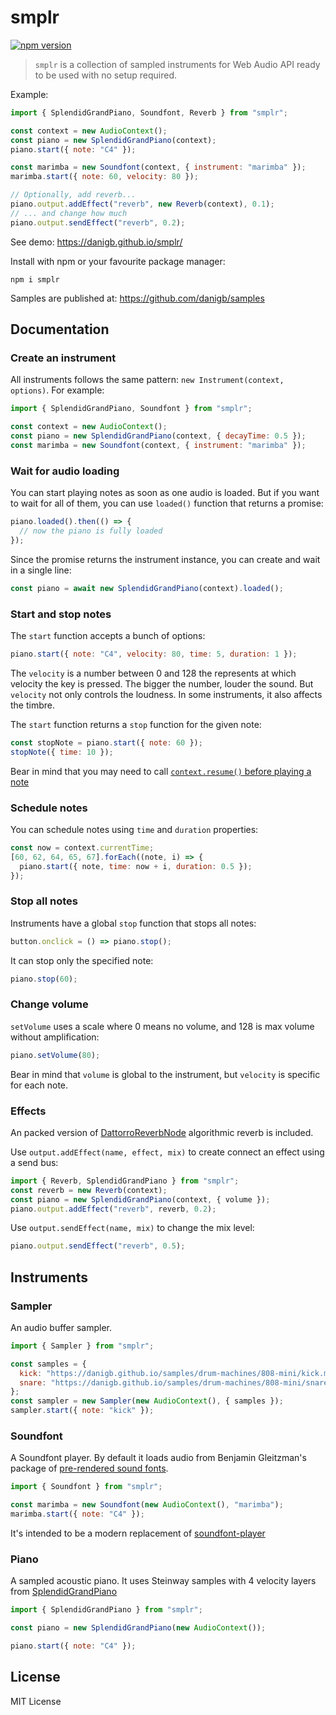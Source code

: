 # smplr

[![npm version](https://img.shields.io/npm/v/smplr)](https://www.npmjs.com/package/smplr)

> `smplr` is a collection of sampled instruments for Web Audio API ready to be used with no setup required.

Example:

```js
import { SplendidGrandPiano, Soundfont, Reverb } from "smplr";

const context = new AudioContext();
const piano = new SplendidGrandPiano(context);
piano.start({ note: "C4" });

const marimba = new Soundfont(context, { instrument: "marimba" });
marimba.start({ note: 60, velocity: 80 });

// Optionally, add reverb...
piano.output.addEffect("reverb", new Reverb(context), 0.1);
// ... and change how much
piano.output.sendEffect("reverb", 0.2);
```

See demo: https://danigb.github.io/smplr/

Install with npm or your favourite package manager:

```
npm i smplr
```

Samples are published at: https://github.com/danigb/samples

## Documentation

### Create an instrument

All instruments follows the same pattern: `new Instrument(context, options)`. For example:

```js
import { SplendidGrandPiano, Soundfont } from "smplr";

const context = new AudioContext();
const piano = new SplendidGrandPiano(context, { decayTime: 0.5 });
const marimba = new Soundfont(context, { instrument: "marimba" });
```

### Wait for audio loading

You can start playing notes as soon as one audio is loaded. But if you want to wait for all of them, you can use `loaded()` function that returns a promise:

```js
piano.loaded().then(() => {
  // now the piano is fully loaded
});
```

Since the promise returns the instrument instance, you can create and wait in a single line:

```js
const piano = await new SplendidGrandPiano(context).loaded();
```

### Start and stop notes

The `start` function accepts a bunch of options:

```js
piano.start({ note: "C4", velocity: 80, time: 5, duration: 1 });
```

The `velocity` is a number between 0 and 128 the represents at which velocity the key is pressed. The bigger the number, louder the sound. But `velocity` not only controls the loudness. In some instruments, it also affects the timbre.

The `start` function returns a `stop` function for the given note:

```js
const stopNote = piano.start({ note: 60 });
stopNote({ time: 10 });
```

Bear in mind that you may need to call [`context.resume()` before playing a note](https://developer.mozilla.org/en-US/docs/Web/API/Web_Audio_API/Best_practices#autoplay_policy)

### Schedule notes

You can schedule notes using `time` and `duration` properties:

```js
const now = context.currentTime;
[60, 62, 64, 65, 67].forEach((note, i) => {
  piano.start({ note, time: now + i, duration: 0.5 });
});
```

### Stop all notes

Instruments have a global `stop` function that stops all notes:

```js
button.onclick = () => piano.stop();
```

It can stop only the specified note:

```js
piano.stop(60);
```

### Change volume

`setVolume` uses a scale where 0 means no volume, and 128 is max volume without amplification:

```js
piano.setVolume(80);
```

Bear in mind that `volume` is global to the instrument, but `velocity` is specific for each note.

### Effects

An packed version of [DattorroReverbNode](https://github.com/khoin/DattorroReverbNode) algorithmic reverb is included.

Use `output.addEffect(name, effect, mix)` to create connect an effect using a send bus:

```js
import { Reverb, SplendidGrandPiano } from "smplr";
const reverb = new Reverb(context);
const piano = new SplendidGrandPiano(context, { volume });
piano.output.addEffect("reverb", reverb, 0.2);
```

Use `output.sendEffect(name, mix)` to change the mix level:

```js
piano.output.sendEffect("reverb", 0.5);
```

## Instruments

### Sampler

An audio buffer sampler.

```js
import { Sampler } from "smplr";

const samples = {
  kick: "https://danigb.github.io/samples/drum-machines/808-mini/kick.m4a",
  snare: "https://danigb.github.io/samples/drum-machines/808-mini/snare-1.m4a",
};
const sampler = new Sampler(new AudioContext(), { samples });
sampler.start({ note: "kick" });
```

### Soundfont

A Soundfont player. By default it loads audio from Benjamin Gleitzman's package of
[pre-rendered sound fonts](https://github.com/gleitz/midi-js-soundfonts).

```js
import { Soundfont } from "smplr";

const marimba = new Soundfont(new AudioContext(), "marimba");
marimba.start({ note: "C4" });
```

It's intended to be a modern replacement of [soundfont-player](https://github.com/danigb/soundfont-player)

### Piano

A sampled acoustic piano. It uses Steinway samples with 4 velocity layers from
[SplendidGrandPiano](https://github.com/sfzinstruments/SplendidGrandPiano)

```js
import { SplendidGrandPiano } from "smplr";

const piano = new SplendidGrandPiano(new AudioContext());

piano.start({ note: "C4" });
```

## License

MIT License
